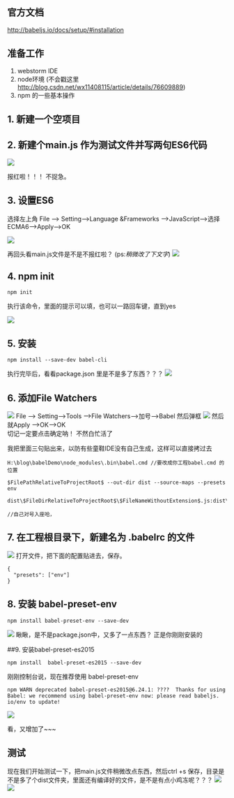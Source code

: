 
## 官方文档 
http://babeljs.io/docs/setup/#installation


## 准备工作
1. webstorm IDE
2. node环境  (不会戳这里 http://blog.csdn.net/wx11408115/article/details/76609889) 
3. npm 的一些基本操作



## 1. 新建一个空项目
## 2. 新建个main.js 作为测试文件并写两句ES6代码

![](./images/babel-demo/babel-demo-1.png)
 
 报红啦！！！
 不捉急。

## 3. 设置ES6
选择左上角 File ——> Setting——>Language &Frameworks ——>JavaScript——>选择ECMA6——>Apply——>OK

![](./images/babel-demo/babel-demo-2.png)

再回头看main.js文件是不是不报红啦？ 
(ps:*稍微改了下文字*)
![](./images/babel-demo/babel-demo-3.png)

## 4. npm init 

```
npm init
```
执行该命令，里面的提示可以填，也可以一路回车键，直到yes

![](./images/babel-demo/babel-demo-4.png)


## 5. 安装

```
npm install --save-dev babel-cli
```
执行完毕后，看看package.json 里是不是多了东西？？？
![](./images/babel-demo/babel-demo-5.png)

## 6. 添加File Watchers
![](./images/babel-demo/babel-demo-6.png)
 File ——> Setting——>Tools ——>File Watchers——>加号——>Babel 然后弹框
![](./images/babel-demo/babel-demo-7.png)
然后就Apply  ——>OK——>OK  
切记一定要点击确定呐！ 不然白忙活了

我把里面三句贴出来，以防有些童鞋IDE没有自己生成，这样可以直接拷过去

```
H:\blog\babelDemo\node_modules\.bin\babel.cmd //要改成你工程babel.cmd 的位置

$FilePathRelativeToProjectRoot$ --out-dir dist --source-maps --presets env

dist\$FileDirRelativeToProjectRoot$\$FileNameWithoutExtension$.js:dist\$FileDirRelativeToProjectRoot$\$FileNameWithoutExtension$.js.map

//自己对号入座哈，
```
## 7. 在工程根目录下，新建名为  .babelrc 的文件

![](./images/babel-demo/babel-demo-8.png)
打开文件，把下面的配置贴进去，保存。

```
{
  "presets": ["env"]
}
```

## 8. 安装 babel-preset-env

```
npm install babel-preset-env --save-dev
```

![](./images/babel-demo/babel-demo-9.png)
瞅瞅，是不是package.json中，又多了一点东西？ 正是你刚刚安装的

##9.  安装babel-preset-es2015

```
npm install  babel-preset-es2015 --save-dev

```
刚刚控制台说，现在推荐使用 babel-preset-env 

```
npm WARN deprecated babel-preset-es2015@6.24.1: ????  Thanks for using Babel: we recommend using babel-preset-env now: please read babeljs.
io/env to update!

```

![](./images/babel-demo/babel-demo-10.png)

看，又增加了~~~

## 测试
现在我们开始测试一下，把main.js文件稍微改点东西，然后ctrl +s 保存，目录是不是多了个dist文件夹，里面还有编译好的文件，是不是有点小鸡冻呢？？？
![](./images/babel-demo/babel-demo-11.png)
![](./images/babel-demo/babel-demo-12.png)


